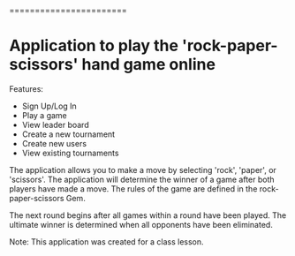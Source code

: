 =======================

Application to play the 'rock-paper-scissors' hand game online
=======================

Features:
* Sign Up/Log In
* Play a game
* View leader board
* Create a new tournament
* Create new users
* View existing tournaments

The application allows you to make a move by selecting 'rock', 'paper', or 'scissors'. The application will determine the winner of a game after both players have made a move. The rules of the game are defined in the rock-paper-scissors Gem.

The next round begins after all games within a round have been played. The ultimate winner is determined when all opponents have been eliminated.

Note: This application was created for a class lesson.
